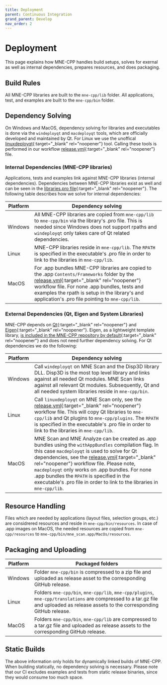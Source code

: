 ```yaml
---
title: Deployment
parent: Continuous Integration
grand_parent: Develop
nav_order: 2
---
```


# Deployment

This page explains how MNE-CPP handles build setups, solves for exernal as well as internal dependencies, prepares resources, and does packaging.

## Build Rules

All MNE-CPP libraries are built to the `mne-cpp/lib` folder. All applications, test, and examples are built to the `mne-cpp/bin` folder.

## Dependency Solving

On Windows and MacOS, dependency solving for libraries and executables is done via the `windeployqt` and `macdeployqt` tools, which are officially developed and maintained by Qt. For Linux we use the unoffical [linuxdeployqt](https://github.com/probonopd/linuxdeployqt){:target="_blank" rel="noopener"} tool. Calling these tools is performed in our workflow [release.yml](https://github.com/mne-tools/mne-cpp/blob/master/.github/workflows/release.yml){:target="_blank" rel="noopener"} file.

### Internal Dependencies (MNE-CPP libraries) 

Applications, tests and examples link against MNE-CPP libraries (internal dependencies). Dependencies between MNE-CPP libraries exist as well and can be seen in the [libraries.pro file](https://github.com/mne-tools/mne-cpp/blob/master/libraries/libraries.pro){:target="_blank" rel="noopener"}. The following table describes how we solve for internal dependencies:

| Platform                    | Dependency solving                     |
| --------------------------- | -------------------------------------- |
| Windows | All MNE-CPP libraries are copied from `mne-cpp/lib` to `mne-cpp/bin` via the library's .pro file. This is needed since Windows does not support rpaths and `windeployqt` only takes care of Qt related dependencies.| 
| Linux | MNE-CPP libraries reside in `mne-cpp/lib`. The `RPATH` is specified in the executable's .pro file in order to link to the libraries in `mne-cpp/lib`. | 
| MacOS | For .app bundles MNE-CPP libraries are copied to the .app `Contents/Frameworks` folder by the [release.yml](https://github.com/mne-tools/mne-cpp/blob/master/.github/workflows/release.yml){:target="_blank" rel="noopener"} workflow file. For none .app bundles, tests and examples the rpath is setup in the library's and application's .pro file pointing to `mne-cpp/lib`. |

### External Dependencies (Qt, Eigen and System Libraries)

MNE-CPP depends on [Qt](https://www.qt.io/){:target="_blank" rel="noopener"} and [Eigen](http://eigen.tuxfamily.org/index.php?title=Main_Page){:target="_blank" rel="noopener"}. Eigen, as a lightweight template library, [is included in the MNE-CPP repository by default](https://github.com/mne-tools/mne-cpp/tree/master/include/3rdParty/eigen3){:target="_blank" rel="noopener"} and does not need further dependency solving. For Qt dependencies we do the following:

| Platform                    | Dependency solving                     |
| --------------------------- | -------------------------------------- |
| Windows | Call `windeployqt` on MNE Scan and the Disp3D library DLL. Disp3D is the most top level library and links against all needed Qt modules. MNE Scan links against all relevant Qt modules. Subsequently, Qt and all needed system libraries reside in `mne-cpp/bin`. |
| Linux | Call `linuxdeployqt` on MNE Scan only, see the [release.yml](https://github.com/mne-tools/mne-cpp/blob/master/.github/workflows/release.yml){:target="_blank" rel="noopener"} workflow file. This will copy Qt libraries to `mne-cpp/lib` and Qt plugins to `mne-cpp/plugins`. The `RPATH` is specified in the executable's .pro file in order to link to the libraries in `mne-cpp/lib`. |
| MacOS | MNE Scan and MNE Analyze can be created as .app bundles using the `withAppBundles` compilation flag. In this case `macdeployqt` is used to solve for Qt dependencies, see the [release.yml](https://github.com/mne-tools/mne-cpp/blob/master/.github/workflows/release.yml){:target="_blank" rel="noopener"} workflow file. Please note, `macdeployqt` only works on .app bundles. For none .app bundles the `RPATH` is specified in the executable's .pro file in order to link to the libraries in `mne-cpp/lib`. |

## Resource Handling

Files which are needed by applications (layout files, selection groups, etc.) are considrered resources and reside in `mne-cpp/bin/resources`. In case of .app images on MacOS, the needed resources are copied from `mne-cpp/resources` to `mne-cpp/bin/mne_scan.app/MacOs/resources`. 

## Packaging and Uploading

| Platform                    | Packaged folders                      |
| --------------------------- | ------------------------------------ |
| Windows | Folder `mne-cpp/bin` is compressed to a zip file and uploaded as release asset to the corresponding GitHub release. |
| Linux | Folders `mne-cpp/bin`, `mne-cpp/lib`, `mne-cpp/plugins`, `mne-cpp/translations` are compressed to a tar.gz file and uploaded as release assets to the corresponding GitHub release. |
| MacOS | Folders `mne-cpp/bin`, `mne-cpp/lib` are compressed to a tar.gz file and uploaded as release assets to the corresponding GitHub release.  |

## Static Builds

The above information only holds for dynamically linked builds of MNE-CPP. When building statically, no dependency solving is necessary. Please note that our CI excludes examples and tests from static release binaries, since they would consume too much space.